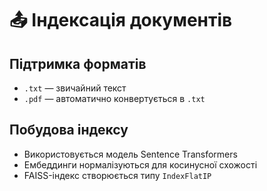 # 📤 Індексація документів

## Підтримка форматів

- `.txt` — звичайний текст
- `.pdf` — автоматично конвертується в `.txt`

## Побудова індексу

- Використовується модель Sentence Transformers
- Ембеддинги нормалізуються для косинусної схожості
- FAISS-індекс створюється типу `IndexFlatIP`
